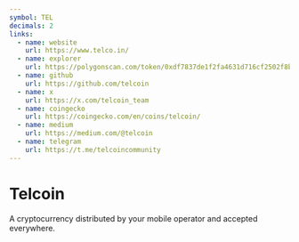 ```yaml
---
symbol: TEL
decimals: 2
links:
  - name: website
    url: https://www.telco.in/
  - name: explorer
    url: https://polygonscan.com/token/0xdf7837de1f2fa4631d716cf2502f8b230f1dcc32
  - name: github
    url: https://github.com/telcoin
  - name: x
    url: https://x.com/telcoin_team
  - name: coingecko
    url: https://coingecko.com/en/coins/telcoin/
  - name: medium
    url: https://medium.com/@telcoin
  - name: telegram
    url: https://t.me/telcoincommunity
---
```


# Telcoin

A cryptocurrency distributed by your mobile operator and accepted everywhere.
